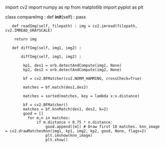 import cv2
import numpy as np 
from matplotlib import pyplot as plt 

class compareImg : 
       def __init__(self) : 
       pass

       def readImg(self, filepath) : img = cv2.imread(filepath, cv2.IMREAD_GRAYSCALE)
       
        return img

       def diffImg(self, img1, img2) :

           diffImg(self, img1, img2) :

            kp1, des1 = orb.detectAndCompute(img1, None)
            kp2, des2 = orb.detectAndCompute(img2, None)

            bf = cv2.BFMatcher(cv2.NORM_HAMMING, crossCheck=True)
            
            matches = bf.match(des1,des2)
            
            matches = sorted(matches, key = lambda x:x.distance)

            bf = cv2.BFMatcher() 
            matches = bf.knnMatch(des1, des2, k=2)
            good = [] 
              for m,n in matches: 
                  if m.distance < 0.75 * n.distance: 
                      good.append([m]) # Draw first 10 matches. knn_image = cv2.drawMatchesKnn(img1, kp1, img2, kp2, good, None, flags=2)
                      plt.imshow(knn_image) 
                      plt.show()
